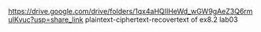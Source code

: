 https://drive.google.com/drive/folders/1qx4aHQIIHeWd_wGW9gAeZ3Q6rmuIKvuc?usp=share_link
plaintext-ciphertext-recovertext of ex8.2 lab03
